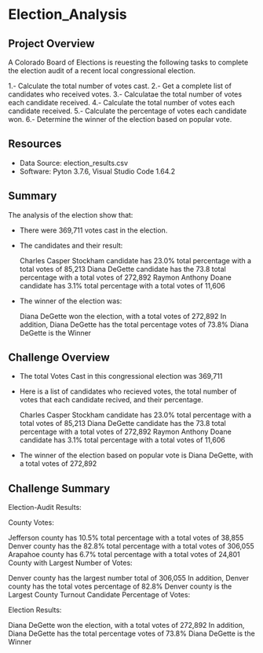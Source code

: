 # Election_Analysis

## Project Overview

A Colorado Board of Elections is reuesting the following tasks to complete the 
election audit of a recent local congressional election.

1.- Calculate the total number of votes cast.
2.- Get a complete list of candidates who received votes.
3.- Calculatae the total number of votes each candidate received.
4.- Calculate the total number of votes each candidate received.
5.- Calculate the percentage of votes each candidate won.
6.- Determine the winner of the election based on popular vote.
  
## Resources

- Data Source: election_results.csv
- Software: Pyton 3.7.6, Visual Studio Code 1.64.2

## Summary

The analysis of the election show that:

- There were 369,711 votes cast in the election.

- The candidates and their result:
   
   Charles Casper Stockham candidate has 23.0% total percentage with a total votes of 85,213
   Diana DeGette candidate has the 73.8 total percentage with a total votes of 272,892
   Raymon Anthony Doane candidate has 3.1% total percentage with a total votes of 11,606

- The winner of the election was:
  
   Diana DeGette won the election, with a total votes of 272,892
   In addition, Diana DeGette has the total percentage votes of 73.8%
   Diana DeGette is the Winner

## Challenge Overview
    
- The total Votes Cast in this congressional election was 369,711

- Here is a list of candidates who recieved votes, the total number of votes that each 
    candidate recived, and their percentage.

    Charles Casper Stockham candidate has 23.0% total percentage with a total votes of 85,213
    Diana DeGette candidate has the 73.8 total percentage with a total votes of 272,892
    Raymon Anthony Doane candidate has 3.1% total percentage with a total votes of 11,606

- The winner of the election based on popular vote is Diana DeGette, with a total votes of 272,892

## Challenge Summary

Election-Audit Results:

County Votes:

Jefferson county has 10.5% total percentage with a total votes of 38,855
Denver county has the 82.8% total percentage with a total votes of 306,055
Arapahoe county has 6.7% total percentage with a total votes of 24,801
County with Largest Number of Votes:

Denver county has the largest number total of 306,055
In addition, Denver county has the total votes percentage of 82.8%
Denver county is the Largest County Turnout
Candidate Percentage of Votes:


Election Results:

Diana DeGette won the election, with a total votes of 272,892
In addition, Diana DeGette has the total percentage votes of 73.8%
Diana DeGette is the Winner

